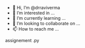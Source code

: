 - 👋 Hi, I’m @drraviverma
- 👀 I’m interested in ...
- 🌱 I’m currently learning ...
- 💞️ I’m looking to collaborate on ...
- 📫 How to reach me ...

<!---
drraviverma/drraviverma is a ✨ special ✨ repository because its `README.md` (this file) appears on your GitHub profile.
You can click the Preview link to take a look at your changes.
--->assignement .py
